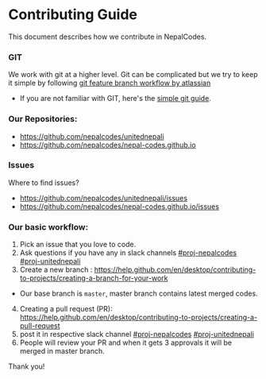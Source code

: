 # Contributing Guide

This document describes how we contribute in NepalCodes. 

### GIT

We work with git at a higher level. Git can be complicated but we try to keep it simple by following [git feature branch workflow by atlassian](https://www.atlassian.com/git/tutorials/comparing-workflows/feature-branch-workflow)

- If you are not familiar with GIT, here's the [simple git guide](https://rogerdudler.github.io/git-guide/). 

### Our Repositories: 

- https://github.com/nepalcodes/unitednepali
- https://github.com/nepalcodes/nepal-codes.github.io

###  Issues

Where to find issues?

- https://github.com/nepalcodes/unitednepali/issues
- https://github.com/nepalcodes/nepal-codes.github.io/issues

### Our basic workflow: 

1. Pick an issue that you love to code. 
2. Ask questions if you have any in slack channels [#proj-nepalcodes](https://join.slack.com/t/nepalcodes/shared_invite/enQtNjYzMjE5MjY3MDI4LWI5NWEyNDljZDgzNzExOWQ0NjRhNDU4NDdmZGYzNmE1MDM4NDA3NjRmMWNkZDljMWU1NDhlMjk0NGZmMTU4MjQ) [#proj-unitednepali](https://join.slack.com/t/nepalcodes/shared_invite/enQtNjYzMjE5MjY3MDI4LWI5NWEyNDljZDgzNzExOWQ0NjRhNDU4NDdmZGYzNmE1MDM4NDA3NjRmMWNkZDljMWU1NDhlMjk0NGZmMTU4MjQ)
3. Create a new branch : https://help.github.com/en/desktop/contributing-to-projects/creating-a-branch-for-your-work
  - Our base branch is `master`, master branch contains latest merged codes.
4. Creating a pull request (PR): https://help.github.com/en/desktop/contributing-to-projects/creating-a-pull-request
5. post it in respective slack channel [#proj-nepalcodes](https://join.slack.com/t/nepalcodes/shared_invite/enQtNjYzMjE5MjY3MDI4LWI5NWEyNDljZDgzNzExOWQ0NjRhNDU4NDdmZGYzNmE1MDM4NDA3NjRmMWNkZDljMWU1NDhlMjk0NGZmMTU4MjQ) [#proj-unitednepali](https://join.slack.com/t/nepalcodes/shared_invite/enQtNjYzMjE5MjY3MDI4LWI5NWEyNDljZDgzNzExOWQ0NjRhNDU4NDdmZGYzNmE1MDM4NDA3NjRmMWNkZDljMWU1NDhlMjk0NGZmMTU4MjQ)
6. People will review your PR and when it gets 3 approvals it will be merged in master branch.

Thank you!